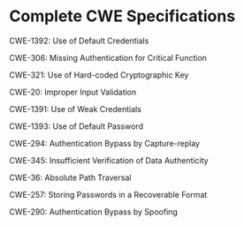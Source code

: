 

# Complete CWE Specifications

CWE-1392: Use of Default Credentials

CWE-306: Missing Authentication for Critical Function

CWE-321: Use of Hard-coded Cryptographic Key

CWE-20: Improper Input Validation

CWE-1391: Use of Weak Credentials

CWE-1393: Use of Default Password

CWE-294: Authentication Bypass by Capture-replay

CWE-345: Insufficient Verification of Data Authenticity

CWE-36: Absolute Path Traversal

CWE-257: Storing Passwords in a Recoverable Format

CWE-290: Authentication Bypass by Spoofing